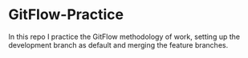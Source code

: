 # GitFlow-Practice

In this repo I practice the GitFlow methodology of work, setting up the development branch as default and merging the feature branches.

